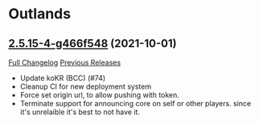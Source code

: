 # <DBM> Outlands

## [2.5.15-4-g466f548](https://github.com/DeadlyBossMods/DBM-TBC-Classic/tree/466f548fa78e11e126d89856250ae149e0c465f6) (2021-10-01)
[Full Changelog](https://github.com/DeadlyBossMods/DBM-TBC-Classic/compare/2.5.15...466f548fa78e11e126d89856250ae149e0c465f6) [Previous Releases](https://github.com/DeadlyBossMods/DBM-TBC-Classic/releases)

- Update koKR (BCC) (#74)  
- Cleanup CI for new deployment system  
- Force set origin url, to allow pushing with token.  
- Terminate support for announcing core on self or other players. since it's unrelaible it's best to not have it.  
